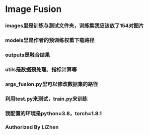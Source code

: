 # Image Fusion

### images里是训练与测试文件夹，训练集我应该放了154对图片

### models里是作者的预训练权重下载路径

### outputs是融合结果

### utils是数据预处理、指标计算等

### args_fusion.py里可以修改数据集的路径

### 利用test.py来测试，train.py来训练

### 我配置的环境是python=3.8，torch=1.8.1

### Authorized By LiZhen
